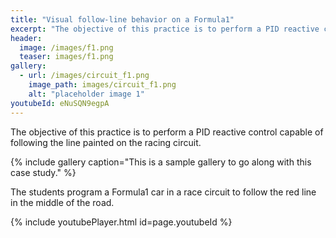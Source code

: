 ```yaml
---
title: "Visual follow-line behavior on a Formula1"
excerpt: "The objective of this practice is to perform a PID reactive control capable of following the line painted on the racing circuit."
header:
  image: /images/f1.png
  teaser: images/f1.png
gallery:
  - url: /images/circuit_f1.png
    image_path: images/circuit_f1.png
    alt: "placeholder image 1"
youtubeId: eNuSQN9egpA
---
```


The objective of this practice is to perform a PID reactive control capable of following the line painted on the racing circuit.

{% include gallery caption="This is a sample gallery to go along with this case study." %}

The students program a Formula1 car in a race circuit to follow the red line in the middle of the road. 

{% include youtubePlayer.html id=page.youtubeId %}

